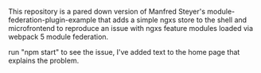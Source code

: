 This repository is a pared down version of Manfred Steyer's module-federation-plugin-example that adds a simple ngxs store to the shell and microfrontend to reproduce an issue with ngxs feature modules loaded via webpack 5 module federation.

run "npm start" to see the issue, I've added text to the home page that explains the problem.
